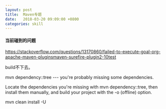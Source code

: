 ```yaml
---
layout: post
title:  Maven专题
date:   2018-03-20 09:09:00 +0800
categories: skill
---
```


#### 当前碰到的问题

https://stackoverflow.com/questions/13170860/failed-to-execute-goal-org-apache-maven-pluginsmaven-surefire-plugin2-10test

build不下去。

mvn dependency::tree ---
you're probably missing some dependencies.

Locate the dependencies you're missing with mvn dependency::tree, then install them manually, and build your project with the -o (offline) option.


mvn clean install -U
